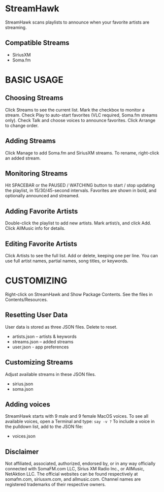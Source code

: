StreamHawk
==========

StreamHawk scans playlists to announce when your favorite artists are streaming.

Compatible Streams
------------------
- SiriusXM
- Soma.fm

BASIC USAGE
===========

Choosing Streams
----------------
Click Streams to see the current list. Mark the checkbox to monitor a stream. Check Play to auto-start favorites (VLC required, Soma.fm streams only). Check Talk and choose voices to announce favorites. Click Arrange to change order.

Adding Streams
--------------
Click Manage to add Soma.fm and SiriusXM streams. To rename, right-click an added stream.

Monitoring Streams
------------------
Hit SPACEBAR or the PAUSED / WATCHING button to start / stop updating the playlist, in 15/30/45-second intervals. Favorites are shown in bold, and optionally announced and streamed.

Adding Favorite Artists
-----------------------
Double-click the playlist to add new artists. Mark artist/s, and click Add. Click AllMusic info for details.

Editing Favorite Artists
------------------------
Click Artists to see the full list. Add or delete, keeping one per line. You can use full artist names, partial names, song titles, or keywords.

CUSTOMIZING
===========

Right-click on StreamHawk and Show Package Contents. See the files in Contents/Resources.

Resetting User Data
-------------------
User data is stored as three JSON files. Delete to reset.
- artists.json – artists & keywords
- streams.json – added streams
- user.json - app preferences

Customizing Streams
-------------------
Adjust available streams in these JSON files.
- sirius.json
- soma.json

Adding voices
-------------
StreamHawk starts with 9 male and 9 female MacOS voices. To see all available voices, open a Terminal and type:
```say -v ?```
To include a voice in the pulldown list, add to the JSON file: 
- voices.json

Disclaimer
----------
Not affiliated, associated, authorized, endorsed by, or in any way officially connected with SomaFM.com LLC, Sirius XM Radio Inc., or AllMusic, NetAktion LLC. The official websites can be found respectively at somafm.com, siriusxm.com, and allmusic.com. Channel names are registered trademarks of their respective owners.
